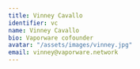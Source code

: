 ```yaml
---
title: Vinney Cavallo
identifier: vc
name: Vinney Cavallo
bio: Vaporware cofounder
avatar: "/assets/images/vinney.jpg"
email: vinney@vaporware.network
---
```

